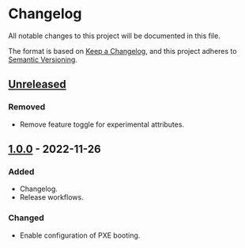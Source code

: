 # Changelog

All notable changes to this project will be documented in this file.

The format is based on [Keep a Changelog](https://keepachangelog.com/en/1.0.0/),
and this project adheres to [Semantic Versioning](https://semver.org/spec/v2.0.0.html).

## [Unreleased]

### Removed

- Remove feature toggle for experimental attributes.

## [1.0.0] - 2022-11-26

### Added

- Changelog.
- Release workflows.

### Changed

- Enable configuration of PXE booting.

[Unreleased]: https://github.com/a7d-corp/terraform-module-proxmox-instance/compare/v1.0.0...HEAD
[1.0.0]: https://github.com/a7d-corp/terraform-module-proxmox-instance/releases/tag/v1.0.0
